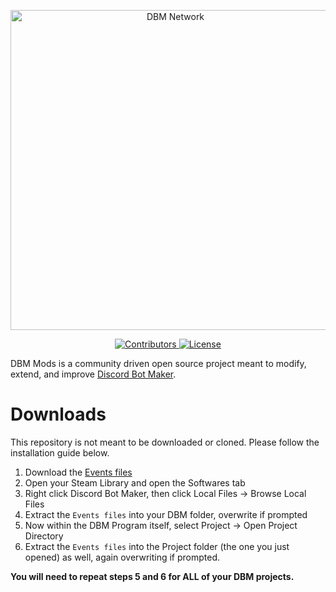 <p align="center">
  <a title="DBM Network" href="https://discord.gg/3QxkZPK" target="_blank">
    <img src="https://dl.dropboxusercontent.com/s/z9peiufx85vxxmj/events-banner.png" width="512" alt="DBM Network" />
  </a>
</p>
<p align="center">
  <a title="Contributors" href="https://github.com/dbm-network/mods/contributors" target="_blank">
    <img src="https://img.shields.io/github/contributors/dbm-network/events.svg?style=flat-square" alt="Contributors" />
  </a>
  <a title="License" href="https://github.com/dbm-network/mods/blob/master/LICENSE.md" target="_blank">
    <img src="https://img.shields.io/github/license/dbm-network/events.svg?style=flat-square" alt="License" />
  </a>
</p>

DBM Mods is a community driven open source project meant to modify, extend, and improve [Discord Bot Maker](https://store.steampowered.com/app/682130/Discord_Bot_Maker/).

# Downloads

This repository is not meant to be downloaded or cloned. Please follow the installation guide below.

1. Download the [Events files](https://dbm-network.github.io/download-git/#/home?url=https://github.com/dbm-network/events/tree/master/events)
2. Open your Steam Library and open the Softwares tab
3. Right click Discord Bot Maker, then click Local Files &rarr; Browse Local Files
4. Extract the `Events files` into your DBM folder, overwrite if prompted
5. Now within the DBM Program itself, select Project &rarr; Open Project Directory
6. Extract the `Events files` into the Project folder (the one you just opened) as well, again overwriting if prompted.

**You will need to repeat steps 5 and 6 for ALL of your DBM projects.**

